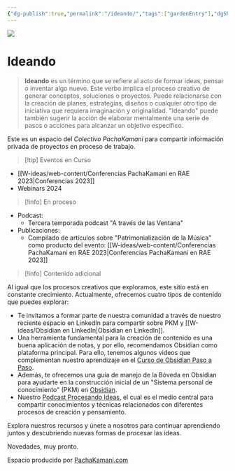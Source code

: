```yaml
---
{"dg-publish":true,"permalink":"/ideando/","tags":["gardenEntry"],"dgShowBacklinks":true,"dgShowLocalGraph":true,"dgEnableSearch":true,"noteIcon":""}
---
```


![](/img/user/W-ideas/img/pachakamani.jpg)
# Ideando

> **Ideando** es un término que se refiere al acto de formar ideas, pensar o inventar algo nuevo. Este verbo implica el proceso creativo de generar conceptos, soluciones o proyectos. Puede relacionarse con la creación de planes, estrategias, diseños o cualquier otro tipo de iniciativa que requiera imaginación y originalidad. "Ideando" puede también sugerir la acción de elaborar mentalmente una serie de pasos o acciones para alcanzar un objetivo específico.


Este es un espacio del _Colectivo PachaKamani_ para compartir información privada de proyectos en proceso de trabajo. 

>[!tip] Eventos en Curso

- [[W-ideas/web-content/Conferencias PachaKamani en RAE 2023\|Conferencias 2023]]
- Webinars 2024


>[!info] En proceso
- Podcast:
	- Tercera temporada podcast "A través de las Ventana"
- Publicaciones:
	- Compilado de artículos sobre "Patrimonialización de la Música" como producto del evento: [[W-ideas/web-content/Conferencias PachaKamani en RAE 2023\|Conferencias PachaKamani en RAE 2023]]


>[!info] Contenido adicional

Al igual que los procesos creativos que exploramos, este sitio está en constante crecimiento. Actualmente, ofrecemos cuatro tipos de contenido que puedes explorar:

- Te invitamos a formar parte de nuestra comunidad a través de nuestro reciente espacio en LinkedIn para compartir sobre PKM y [[W-ideas/Obsidian en LinkedIn\|Obsidian en LinkedIn]].
- Una herramienta fundamental para la creación de contenido es una buena aplicación de notas, y por ello, recomendamos Obsidian como plataforma principal. Para ello, tenemos algunos videos que complementan nuestro aprendizaje en el [Curso de Obsidian Paso a Paso](https://procesandoideas.kamani.pro/pkm-obsidian/obsidian-paso-a-paso/).
- Además, te ofrecemos una guía de manejo de la Bóveda en Obsidian para ayudarte en la construcción inicial de un "Sistema personal de conocimiento" (PKM) en [Obsidian](https://procesandoideas.kamani.pro/pkm-obsidian/guia-pkm-base/).
- Nuestro [Podcast Procesando Ideas](https://procesandoideas.kamani.pro/podcast-pi/), el cual es el medio central para compartir conocimientos y técnicas relacionados con diferentes procesos de creación y pensamiento.

Explora nuestros recursos y únete a nosotros para continuar aprendiendo juntos y descubriendo nuevas formas de procesar las ideas.


Novedades, muy pronto.


<div class="transclusion internal-embed is-loaded"><div class="markdown-embed">



Espacio producido por [PachaKamani.com](http://pachakamani.com/)

</div></div>
